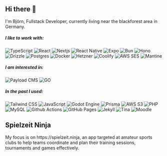 <h2>Hi there 👋</h2>
<p>I'm Björn, Fullstack Developer, currently living near the blackforest area in Germany.</p>

<h5>I like to work with:</h5>
<p>
<img
  alt="TypeScript"
  src="https://img.shields.io/badge/-TypeScript-007ACC?style=flat&logo=typescript&logoColor=white"
/>
  <img
  alt="React"
  src="https://img.shields.io/badge/-React-45b8d8?style=flat&logo=react&logoColor=white"
/>
<img
  alt="Nextjs"
  src="https://img.shields.io/badge/-Nextjs-000000?style=flat&logo=next.js&logoColor=white"
/>
<img
  alt="React Native"
  src="https://img.shields.io/badge/-React%20Native-61DAFB?style=flat&logo=react&logoColor=black"
/>
<img
  alt="Expo"
  src="https://img.shields.io/badge/-Expo-4630EB?style=flat&logo=expo&logoColor=white"
/>
<img
  alt="Bun"
  src="https://img.shields.io/badge/-Bun-000000?style=flat&logo=bun&logoColor=white"
/>
<img
  alt="Hono"
  src="https://img.shields.io/badge/-Hono-E36002?style=flat&logo=hono&logoColor=white"
/>
<img
  alt="Drizzle"
  src="https://img.shields.io/badge/-Drizzle-C5F74F?style=flat&logo=drizzle&logoColor=black"
/>
<img
  alt="Postgres"
  src="https://img.shields.io/badge/-Postgres-4169E1?style=flat&logo=postgresql&logoColor=white"
/>
<img
  alt="Docker"
  src="https://img.shields.io/badge/-Docker-46a2f1?style=flat&logo=docker&logoColor=white"
/>
<img
  alt="Hetzner"
  src="https://img.shields.io/badge/-Hetzner-D50C2D?style=flat&logo=hetzner&logoColor=white"
/>
<img
  alt="Coolify"
  src="https://img.shields.io/badge/-Coolify-8C52FF?style=flat&logo=coolify&logoColor=white"
/>
<img
  alt="AWS SES"
  src="https://img.shields.io/badge/-AWS%20SES-DD344C?style=flat&logo=amazonsimpleemailservice&logoColor=white"
/>
<img
  alt="Mantine"
  src="https://img.shields.io/badge/-Mantine-339AF0?style=flat&logo=mantine&logoColor=white"
/>
</p>

<h5>I am interested in:</h5>
<p><img
  alt="Payload CMS"
  src="https://img.shields.io/badge/-Payload%20CMS-000000?style=flat&logo=payloadcms&logoColor=white"
/>
<img
  alt="GO"
  src="https://img.shields.io/badge/-GO-00ADD8?style=flat&logo=go&logoColor=white"
/>
</p>

<h5>In the past I used:</h5>
<p>
<img
  alt="Tailwind CSS"
  src="https://img.shields.io/badge/-Tailwind-06B6D4?style=flat&logo=tailwindcss&logoColor=white"
/>
<img
  alt="JavaScript"
  src="https://img.shields.io/badge/-JavaScript-F7DF1E?style=flat&logo=javascript&logoColor=black"
/>
<img
  alt="Godot Engine"
  src="https://img.shields.io/badge/-Godot%20Engine-478CBF?style=flat&logo=godotengine&logoColor=white"
/>
<img
  alt="Prisma"
  src="https://img.shields.io/badge/-Prisma-2D3748?style=flat&logo=prisma&logoColor=white"
/>
<img
  alt="AWS S3"
  src="https://img.shields.io/badge/-AWS%20S3-569A31?style=flat&logo=amazons3&logoColor=white"
/>
<img
  alt="PHP"
  src="https://img.shields.io/badge/-PHP-777BB4?style=flat&logo=php&logoColor=white"
/>
<img
  alt="MySQL"
  src="https://img.shields.io/badge/-MySQL-4479A1?style=flat&logo=mysql&logoColor=white"
/>
<img
  alt="Github Actions"
  src="https://img.shields.io/badge/-Github_Actions-2088FF?style=flat&logo=github-actions&logoColor=white"
/>
<img
  alt="GitHub Pages"
  src="https://img.shields.io/badge/-Github%20Pages-222222?style=flat&logo=githubpages&logoColor=white"
/>
<img
  alt="Jekyll"
  src="https://img.shields.io/badge/-Jekyll-CC0000?style=flat&logo=jekyll&logoColor=white"
/>
<img
  alt="Tina"
  src="https://img.shields.io/badge/-Tina-EC4815?style=flat&logo=tina&logoColor=white"
/>
<img
  alt="Moodle"
  src="https://img.shields.io/badge/-Moodle-F98012?style=flat&logo=moodle&logoColor=white"
/>
</p>

<h2>Spielzeit Ninja</h2>
<p>My focus is on https://spielzeit.ninja, an app targeted at amateur sports clubs to help teams coordinate and plan their training sessions, tournaments and games effectively.</p>
